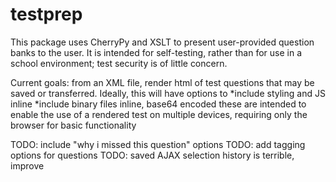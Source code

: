 testprep
========
This package uses CherryPy and XSLT to present user-provided question banks to the user. It is intended for self-testing, rather than for use in a school environment; test security is of little concern.

Current goals:
from an XML file, render html of test questions that may be saved or transferred.
    Ideally, this will have options to
    *include styling and JS inline
    *include binary files inline, base64 encoded
    these are intended to enable the use of a rendered test on multiple devices, requiring only the browser for basic functionality

TODO: include "why i missed this question" options
TODO: add tagging options for questions
TODO: saved AJAX selection history is terrible, improve
